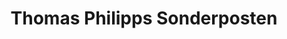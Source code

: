 ---
title: "Thomas Philipps Sonderposten"
url: /essen/thomas-philipps-sonderposten/
shop: Kramladen
---